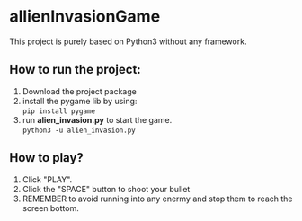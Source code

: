 # allienInvasionGame

This project is purely based on Python3 without any framework.  


## How to run the project:
1. Download the project package 
2. install the pygame lib by using:  
 `pip install pygame`
3. run __alien_invasion.py__ to start the game.  
`python3 -u alien_invasion.py`   

## How to play?
1. Click "PLAY". 
2. Click the "SPACE" button to shoot your bullet  
3. REMEMBER to avoid running into any enermy and stop them to reach the screen bottom.  
